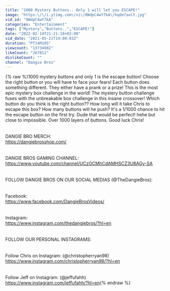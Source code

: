 ```yaml
---
title: "1000 Mystery Buttons.. Only 1 will let you ESCAPE!"
image: "https:\/\/i.ytimg.com\/vi\/8WdpC4wY7kA\/hqdefault.jpg"
vid_id: "8WdpC4wY7kA"
categories: "Entertainment"
tags: ["Mystery","Buttons..","ESCAPE!"]
date: "2022-02-14T21:21:18+03:00"
vid_date: "2021-05-21T19:00:03Z"
duration: "PT14M10S"
viewcount: "13734982"
likeCount: "267812"
dislikeCount: ""
channel: "Dangie Bros"
---
```

{% raw %}1000 mystery buttons and only 1 is the escape button! Choose the right button or you will have to face your fears! Each button does something different. They either have a prank or a prize! This is the most epic mystery box challenge in the world! The mystery button challenge fuses with the unbreakable box challenge in this insane crossover! Which button do you think is the right button?? How long will it take Chris to escape this box? How many buttons will he push? It's a 1/1000 chance to hit the escape button on the first try. Dude that would be perfect! hehe but close to impossible. Over 1000 layers of buttons. Good luck Chris!<br /><br /><br />DANGIE BRO MERCH:<br /><a rel="nofollow" target="blank" href="https://dangiebrosshop.com/">https://dangiebrosshop.com/</a><br /><br /><br />DANGIE BROS GAMING CHANNEL:<br /><a rel="nofollow" target="blank" href="https://www.youtube.com/channel/UCzGCMhCdAMHSCZ3U8AGy-SA">https://www.youtube.com/channel/UCzGCMhCdAMHSCZ3U8AGy-SA</a><br /><br /><br />FOLLOW DANGIE BROS ON OUR SOCIAL MEDIAS (@TheDangieBros):<br /><br /><br />Facebook:<br /><a rel="nofollow" target="blank" href="https://www.facebook.com/DangieBrosVideos/">https://www.facebook.com/DangieBrosVideos/</a><br /><br /><br />Instagram:<br /><a rel="nofollow" target="blank" href="https://www.instagram.com/thedangiebros/?hl=en">https://www.instagram.com/thedangiebros/?hl=en</a><br /><br /><br />FOLLOW OUR PERSONAL INSTAGRAMS:<br /><br /><br />Follow Chris on Instagram: (@christopherryan98)<br /><a rel="nofollow" target="blank" href="https://www.instagram.com/christopherryan98/?hl=en">https://www.instagram.com/christopherryan98/?hl=en</a><br /><br /><br />Follow Jeff on Instagram: (@jeffufahh)<br /><a rel="nofollow" target="blank" href="https://www.instagram.com/jeffufahh/?hl=en">https://www.instagram.com/jeffufahh/?hl=en</a>{% endraw %}
